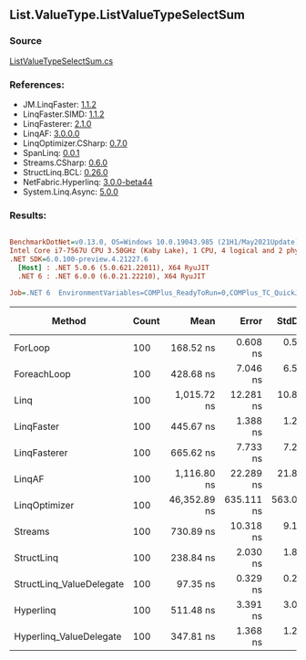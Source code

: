 ﻿## List.ValueType.ListValueTypeSelectSum

### Source
[ListValueTypeSelectSum.cs](../LinqBenchmarks/List/ValueType/ListValueTypeSelectSum.cs)

### References:
- JM.LinqFaster: [1.1.2](https://www.nuget.org/packages/JM.LinqFaster/1.1.2)
- LinqFaster.SIMD: [1.1.2](https://www.nuget.org/packages/LinqFaster.SIMD/1.0.3)
- LinqFasterer: [2.1.0](https://www.nuget.org/packages/LinqFasterer/2.1.0)
- LinqAF: [3.0.0.0](https://www.nuget.org/packages/LinqAF/3.0.0.0)
- LinqOptimizer.CSharp: [0.7.0](https://www.nuget.org/packages/LinqOptimizer.CSharp/0.7.0)
- SpanLinq: [0.0.1](https://www.nuget.org/packages/SpanLinq/0.0.1)
- Streams.CSharp: [0.6.0](https://www.nuget.org/packages/Streams.CSharp/0.6.0)
- StructLinq.BCL: [0.26.0](https://www.nuget.org/packages/StructLinq/0.26.0)
- NetFabric.Hyperlinq: [3.0.0-beta44](https://www.nuget.org/packages/NetFabric.Hyperlinq/3.0.0-beta44)
- System.Linq.Async: [5.0.0](https://www.nuget.org/packages/System.Linq.Async/5.0.0)

### Results:
``` ini

BenchmarkDotNet=v0.13.0, OS=Windows 10.0.19043.985 (21H1/May2021Update)
Intel Core i7-7567U CPU 3.50GHz (Kaby Lake), 1 CPU, 4 logical and 2 physical cores
.NET SDK=6.0.100-preview.4.21227.6
  [Host] : .NET 5.0.6 (5.0.621.22011), X64 RyuJIT
  .NET 6 : .NET 6.0.0 (6.0.21.22210), X64 RyuJIT

Job=.NET 6  EnvironmentVariables=COMPlus_ReadyToRun=0,COMPlus_TC_QuickJitForLoops=1,COMPlus_TieredPGO=1  Runtime=.NET 6.0  

```
|                   Method | Count |         Mean |      Error |     StdDev |          Ratio | RatioSD |  Gen 0 | Gen 1 | Gen 2 | Allocated |
|------------------------- |------ |-------------:|-----------:|-----------:|---------------:|--------:|-------:|------:|------:|----------:|
|                  ForLoop |   100 |    168.52 ns |   0.608 ns |   0.569 ns |       baseline |         |      - |     - |     - |         - |
|              ForeachLoop |   100 |    428.68 ns |   7.046 ns |   6.591 ns |   2.54x slower |   0.04x |      - |     - |     - |         - |
|                     Linq |   100 |  1,015.72 ns |  12.281 ns |  10.887 ns |   6.03x slower |   0.06x | 0.0458 |     - |     - |      96 B |
|               LinqFaster |   100 |    445.67 ns |   1.388 ns |   1.230 ns |   2.64x slower |   0.01x |      - |     - |     - |         - |
|             LinqFasterer |   100 |    665.62 ns |   7.733 ns |   7.233 ns |   3.95x slower |   0.04x | 3.0670 |     - |     - |   6,424 B |
|                   LinqAF |   100 |  1,116.80 ns |  22.289 ns |  21.891 ns |   6.62x slower |   0.15x |      - |     - |     - |         - |
|            LinqOptimizer |   100 | 46,352.89 ns | 635.111 ns | 563.010 ns | 274.99x slower |   3.34x | 9.4604 |     - |     - |  19,860 B |
|                  Streams |   100 |    730.89 ns |  10.318 ns |   9.147 ns |   4.34x slower |   0.06x | 0.1717 |     - |     - |     360 B |
|               StructLinq |   100 |    238.84 ns |   2.030 ns |   1.899 ns |   1.42x slower |   0.01x | 0.0191 |     - |     - |      40 B |
| StructLinq_ValueDelegate |   100 |     97.35 ns |   0.329 ns |   0.257 ns |   1.73x faster |   0.01x |      - |     - |     - |         - |
|                Hyperlinq |   100 |    511.48 ns |   3.391 ns |   3.006 ns |   3.03x slower |   0.02x |      - |     - |     - |         - |
|  Hyperlinq_ValueDelegate |   100 |    347.81 ns |   1.368 ns |   1.213 ns |   2.06x slower |   0.01x |      - |     - |     - |         - |
